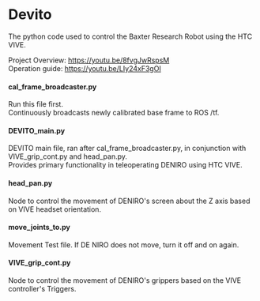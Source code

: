# Devito
The python code used to control the Baxter Research Robot using the HTC VIVE.  

Project Overview: https://youtu.be/8fvgJwRspsM  
Operation guide: https://youtu.be/LIy24xF3gOI  


#### cal_frame_broadcaster.py
Run this file first.  
Continuously broadcasts newly calibrated base frame to ROS /tf.  

#### DEVITO_main.py  
DEVITO main file, ran after cal_frame_broadcaster.py, in conjunction with VIVE_grip_cont.py and head_pan.py.  
Provides primary functionality in teleoperating DENIRO using HTC VIVE.  

#### head_pan.py
Node to control the movement of DENIRO's screen about the Z axis based on VIVE headset orientation.  

#### move_joints_to.py
Movement Test file. If DE NIRO does not move, turn it off and on again.

#### VIVE_grip_cont.py
Node to control the movement of DENIRO's grippers based on the VIVE controller's Triggers.  
